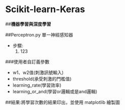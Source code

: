 # Scikit-learn-Keras
##__機器學習與深度學習__

##Perceptron.py
單一神經感知器
* 步驟:
  1. 123

###使用者自訂義參數
* w1、w2值(刺激訊號輸入)
* threshold(承受刺激的門檻值)
* learning_rate(學習效率)
* learning_or_and(學習or邏輯或是and邏輯)

##結果:將學習次數的結果印出，並使用 matplotlib 繪製圖
